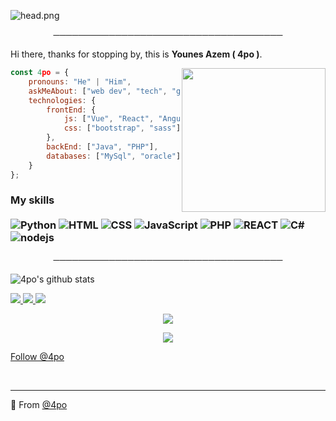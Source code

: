 ![head.png](https://media.giphy.com/media/chsDyVNo97GotAr0w6/giphy.gif)

<p align="center">
─────────────────────────────────────
</p>

Hi there, thanks for stopping by, this is **Younes Azem ( 4po )**.

<img align='right' src="https://net-security.fr/wp-content/uploads/arch_logo-1.png" width="230">

```javascript
const 4po = {
    pronouns: "He" | "Him",
    askMeAbout: ["web dev", "tech", "game"],
    technologies: {
        frontEnd: {
            js: ["Vue", "React", "Angular"],
            css: ["bootstrap", "sass"]
        },
        backEnd: ["Java", "PHP"],
        databases: ["MySql", "oracle"],
    }
};
```

### My skills <br/> <br/> ![Python](https://img.shields.io/badge/-Python-0077B5?style=flat&logoColor=white&logo=python) ![HTML](https://img.shields.io/badge/-HTML-ff0d00?style=flat&logoColor=white&logo=html5) ![CSS](https://img.shields.io/badge/-CSS-196eff?style=flat&logoColor=white&logo=css3) ![JavaScript](https://camo.githubusercontent.com/4fdfb0cf06c96ca8a5ab446e39e0518bb0ad5380a284c2e7bb9e3d23c34f9626/68747470733a2f2f696d672e736869656c64732e696f2f62616467652f2d4a6176617363726970742d4646454530303f7374796c653d666c61742d737175617265266c6f676f3d6a617661736372697074266c6f676f436f6c6f723d626c61636b) ![PHP](https://img.shields.io/badge/-PHP-FFB120?style=flat-square&logo=php&logoColor=white) ![REACT](https://img.shields.io/badge/-React-45B8D8?style=flat-square&logo=react&logoColor=white) ![C#](https://img.shields.io/badge/-C%20Sharp-44CF90?style=flat-square&logo=c%20sharp&logoColor=white) ![nodejs](https://img.shields.io/badge/-NodeJS-43853D?style=flat-square&logo=Node.js&logoColor=white)

<p align="center">
─────────────────────────────────────
</p>

![4po's github stats](https://github-readme-stats.vercel.app/api?username=4po&hide=contribs,prs&count_private=true&show_icons=true)

<a href="https://github.com/4po">
  <img src="https://img.shields.io/github/followers/4po">
</a>
<a href="https://github.com/4po">
   <img src="https://komarev.com/ghpvc/?username=4po">
</a>
<a href="https://discord.bio/p/apo">
         <img src="https://img.shields.io/static/v1?label=Website&logo=CSS3&logoColor=1572B6&message=Click%20Here&color=1572B6">
         </a>

<p align="center">
  <a href="https://discord.gg/segafr"><img src="https://media.discordapp.net/attachments/801861967811575828/802605005134757948/ezgif-3-8a2697fb32a0.gif"></a>
</p>

<p align="center">
         <a href="https://discord.gg/ZbXUmGsZPH">
         <img src="https://i.imgur.com/FWAidhC.png">
         </a>
      

<!-- Place this tag where you want the button to render. -->
<a class="github-button" href="https://github.com/4po" data-color-scheme="no-preference: light; light: light; dark: dark;" data-show-count="true" aria-label="Follow @4po on GitHub">Follow @4po</a>


<br>

---

🔎 From [@4po](https://github.com/4po)
